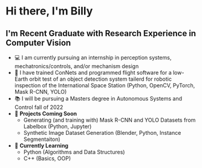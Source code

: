 # Hi there, I'm Billy


## I'm Recent Graduate with Research Experience in Computer Vision

* 💻 I am currently pursuing an internship in perception systems, mechatronics/controls, and/or mechanism design
* 📡 I have trained ConNets and programmed flight software for a low-Earth orbit test of an object detection system tailerd for robotic inspection of the International Space Station (Python, OpenCV, PyTorch, Mask R-CNN, YOLO)
* 📚 I will be pursuing a Masters degree in Autonomous Systems and Control fall of 2022
* 🔧 **Projects Coming Soon** 
  * Generating (and training with) Mask R-CNN and YOLO Datasets from Labelbox (Python, Jupyter)
  * Synthetic Image Dataset Generation (Blender, Python, Instance Segmentaiton)
* 🐍 **Currently Learning**
  * Python (Algorithms and Data Structures)
  * C++ (Basics, OOP)
